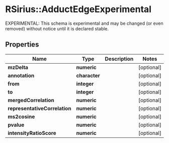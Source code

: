 # RSirius::AdductEdgeExperimental

EXPERIMENTAL: This schema is experimental and may be changed (or even removed) without notice until it is declared stable.

## Properties
Name | Type | Description | Notes
------------ | ------------- | ------------- | -------------
**mzDelta** | **numeric** |  | [optional] 
**annotation** | **character** |  | [optional] 
**from** | **integer** |  | [optional] 
**to** | **integer** |  | [optional] 
**mergedCorrelation** | **numeric** |  | [optional] 
**representativeCorrelation** | **numeric** |  | [optional] 
**ms2cosine** | **numeric** |  | [optional] 
**pvalue** | **numeric** |  | [optional] 
**intensityRatioScore** | **numeric** |  | [optional] 


